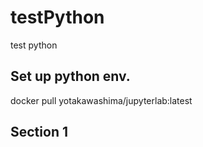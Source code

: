 # testPython
test python 

## Set up python env.
docker pull yotakawashima/jupyterlab:latest

## Section 1
